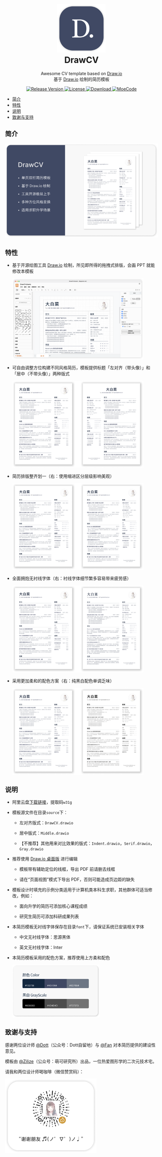 <h1 align="center">
  <img src="./asset/Logo.png" width="160px" height="160px" />
  <br />
  DrawCV
</h1>

<p align="center">Awesome CV template based on <a href="https://draw.io/">Draw.io</a> <br/>基于 <a href="https://draw.io/">Draw.io</a> 绘制的简历模板</p>

<div align="center">
  <a href="https://github.com/zilize/drawcv">
    <img alt="Release Version" src="https://img.shields.io/github/v/release/zilize/drawcv.svg" />
  </a>
  <a href="./LICENSE">
    <img alt="License" src="https://img.shields.io/badge/License-GPL-blue.svg" />
  </a>
  <a href="https://www.aliyundrive.com/s/nGSmDSe4zT1">
    <img alt="Download" src="https://img.shields.io/badge/%E4%B8%8B%E8%BD%BD-%E9%98%BF%E9%87%8C%E4%BA%91%E7%9B%98-orange">
  </a>
  <a href="https://moecode.com">
    <img alt="MoeCode" src="https://img.shields.io/badge/%E5%85%AC%E4%BC%97%E5%8F%B7-%E8%90%8C%E5%8F%AF%E7%A0%94%E7%A9%B6%E6%89%80-9cf">
  </a>
</div>

- [简介](#简介)
- [特性](#特性)
- [说明](#说明)
- [致谢与支持](#致谢与支持)

## 简介

![](./asset/Banner.png)

## 特性

- 基于开源绘图工具 [Draw.io](https://draw.io/) 绘制，所见即所得的拖拽式排版，会画 PPT 就能修改本模板

  <img src="./asset/Edit.png" style="width:90%;" />

- 可自由调整方位构建不同风格简历，模板提供标题「左对齐（带头像）」和「居中（不带头像）」两种版式

  <img src="./asset/Middle.png" style="width:90%;" />

- 简历排版整齐划一（右：使用缩进区分层级影响美观）

  <img src="./asset/Indent.png" style="width:90%;" />

- 全面拥抱无衬线字体（右：衬线字体细节繁多容易带来疲劳感）

  <img src="./asset/Serif.png" style="width:90%;" />

- 采用更加柔和的配色方案（右：纯黑白配色单调乏味）

  <img src="./asset/Gray.png" style="width:90%;" />

## 说明

- 阿里云盘[下载链接](https://www.aliyundrive.com/s/nGSmDSe4zT1)，提取码`w31g`

- 模板源文件在目录`source`下：

  - 左对齐版式：`DrawCV.drawio`

  - 居中版式：`Middle.drawio`

  - 【不推荐】其他用来对比效果的版式：`Indent.drawio`，`Serif.drawio`，`Gray.drawio`

- 推荐使用 [Draw.io 桌面版](https://www.diagrams.net/) 进行编辑

  - 模板带有辅助定位的线框，导出 PDF 前请删去线框

  - 请在“页面视图”模式下导出 PDF，否则可能造成页边距的缺失

- 模板设计时填充的示例分类适用于计算机类本科生求职，其他群体可适当修改，例如：

  - 面向升学的简历可添加核心课程成绩

  - 研究生简历可添加科研成果列表

- 本简历模板无衬线字体保存在目录`font`下，请保证系统已安装相关字体

  - 中文无衬线字体：思源黑体

  - 英文无衬线字体：Inter

- 本简历模板采用的配色方案，推荐使用上方柔和配色

  <img src="./asset/Color.png" style="width:60%;" />


## 致谢与支持

感谢两位设计师 [@Dott](https://dott.love)（公众号：Dott自留地）与 [@Fan]() 对本简历提供的建设性意见。

模板由 [@Zilize](https://moecode.com)（公众号：萌可研究所）出品，一位热爱图形学的二次元技术宅。

请我和两位设计师喝咖啡（微信赞赏码）：

<img src="./asset/Donate.png" style="width:60%;" />
